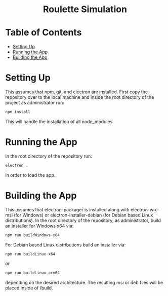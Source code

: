 <h1 align="center">Roulette Simulation</h1>


# Table of Contents

- [Setting Up](#setting-up)
- [Running the App](#running-the-app)
- [Building the App](#building-the-app)


# Setting Up

This assumes that npm, git, and electron are installed. First copy the repository over to the local machine and inside the root directory of the project as administrator run:
```js
npm install
```
This will handle the installation of all node_modules.


# Running the App

In the root directory of the repository run:
```js
electron .
```
in order to load the app.


# Building the App

This assumes that electron-packager is installed along with electron-wix-msi (for Windows) or electron-installer-debian (for Debian based Linux distributions). In the root directory of the repository, as administrator, build an installer for Windows x64 via:
```js
npm run buildWindows-x64
```
For Debian based Linux distributions build an installer via:
```js
npm run buildLinux-x64
```
or
```js
npm run buildLinux-arm64
```
depending on the desired architecture. The resulting msi or deb files will be placed inside of /build. 